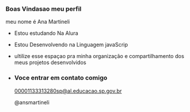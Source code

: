 ### Boas Vindasao meu perfil

meu nome é Ana Martineli

- Estou estudando Na Alura
- Estou Desenvolvendo na Linguagem javaScrip
- ultilize esse espaçao pra minha organização e compartilhamento dos meus projetos desenvolvidos

- ### Voce entrar em contato comigo

  00001133313280sp@al.educacao.sp.gov.br

  @ansmartineli

  
